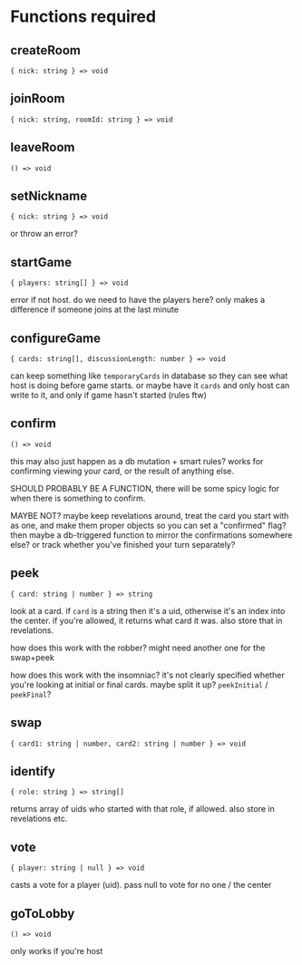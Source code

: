 Functions required
==================

## createRoom

`{ nick: string } => void`

## joinRoom

`{ nick: string, roomId: string } => void`

## leaveRoom

`() => void`

## setNickname

`{ nick: string } => void`

or throw an error?

## startGame

`{ players: string[] } => void`

error if not host. do we need to have the players here? only makes a difference if someone joins at the last minute

## configureGame

`{ cards: string[], discussionLength: number } => void`

can keep something like `temporaryCards` in database so they can see what host is doing before game starts. or maybe have it `cards` and only host can write to it, and only if game hasn't started (rules ftw)

## confirm

`() => void`

this may also just happen as a db mutation + smart rules? works for confirming viewing your card, or the result of anything else.

SHOULD PROBABLY BE A FUNCTION, there will be some spicy logic for when there is something to confirm.

MAYBE NOT? maybe keep revelations around, treat the card you start with as one, and make them proper objects so you can set a "confirmed" flag? then maybe a db-triggered function to mirror the confirmations somewhere else? or track whether you've finished your turn separately?

## peek

`{ card: string | number } => string`

look at a card. if `card` is a string then it's a uid, otherwise it's an index into the center. if you're allowed, it returns what card it was. also store that in revelations.

how does this work with the robber? might need another one for the swap+peek

how does this work with the insomniac? it's not clearly specified whether you're looking at initial or final cards. maybe split it up? `peekInitial` / `peekFinal`?

## swap

`{ card1: string | number, card2: string | number } => void`

## identify

`{ role: string } => string[]`

returns array of uids who started with that role, if allowed. also store in revelations etc.

## vote

`{ player: string | null } => void`

casts a vote for a player (uid). pass null to vote for no one / the center

## goToLobby

`() => void`

only works if you're host
